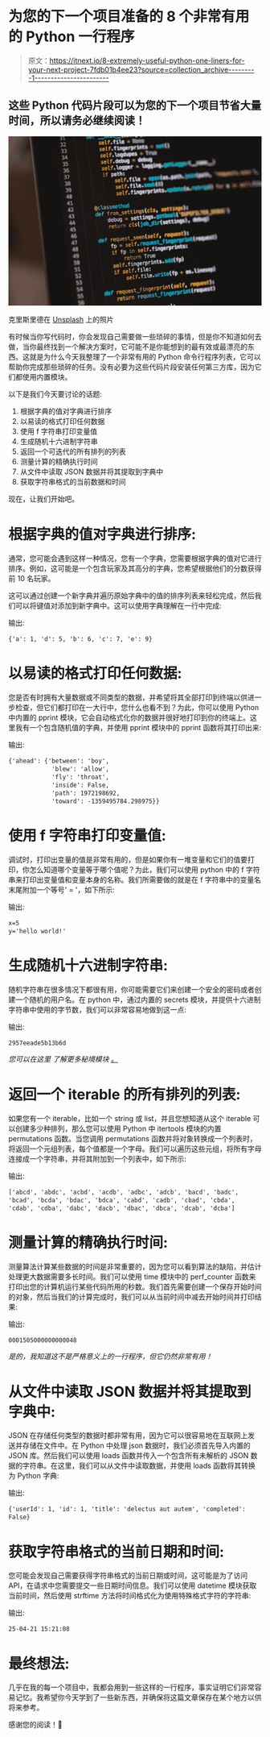# 为您的下一个项目准备的 8 个非常有用的 Python 一行程序

> 原文：<https://itnext.io/8-extremely-useful-python-one-liners-for-your-next-project-7fdb01b4ee23?source=collection_archive---------1----------------------->

## 这些 Python 代码片段可以为您的下一个项目节省大量时间，所以请务必继续阅读！

![](img/5c63acf00277c662fb96b2ff7fafea0e.png)

克里斯里德在 [Unsplash](https://unsplash.com/s/photos/python?utm_source=unsplash&utm_medium=referral&utm_content=creditCopyText) 上的照片

有时候当你写代码时，你会发现自己需要做一些琐碎的事情，但是你不知道如何去做，当你最终找到一个解决方案时，它可能不是你能想到的最有效或最漂亮的东西。这就是为什么今天我整理了一个非常有用的 Python 命令行程序列表，它可以帮助你完成那些琐碎的任务。没有必要为这些代码片段安装任何第三方库，因为它们都使用内置模块。

以下是我们今天要讨论的话题:

1.  根据字典的值对字典进行排序
2.  以易读的格式打印任何数据
3.  使用 f 字符串打印变量值
4.  生成随机十六进制字符串
5.  返回一个可迭代的所有排列的列表
6.  测量计算的精确执行时间
7.  从文件中读取 JSON 数据并将其提取到字典中
8.  获取字符串格式的当前数据和时间

现在，让我们开始吧。

# 根据字典的值对字典进行排序:

通常，您可能会遇到这样一种情况，您有一个字典，您需要根据字典的值对它进行排序。例如，这可能是一个包含玩家及其高分的字典，您希望根据他们的分数获得前 10 名玩家。

这可以通过创建一个新字典并遍历原始字典中的值的排序列表来轻松完成，然后我们可以将键值对添加到新字典中。这可以使用字典理解在一行中完成:

输出:

```
{'a': 1, 'd': 5, 'b': 6, 'c': 7, 'e': 9}
```

# 以易读的格式打印任何数据:

您是否有时拥有大量数据或不同类型的数据，并希望将其全部打印到终端以供进一步检查，但它们都打印在一大行中，您什么也看不到？为此，你可以使用 Python 中内置的 pprint 模块，它会自动格式化你的数据并很好地打印到你的终端上。这里我有一个包含随机值的字典，并使用 pprint 模块中的 pprint 函数将其打印出来:

输出:

```
{'ahead': {'between': 'boy',
            'blew': 'allow',
            'fly': 'throat',
            'inside': False,
            'path': 1972198692,
            'toward': -1359495784.298975}}
```

# 使用 f 字符串打印变量值:

调试时，打印出变量的值是非常有用的，但是如果你有一堆变量和它们的值要打印，你怎么知道哪个变量等于哪个值呢？为此，我们可以使用 python 中的 f 字符串来打印出变量值和变量本身的名称。我们所需要做的就是在 f 字符串中的变量名末尾附加一个等号' = '，如下所示:

输出:

```
x=5
y='hello world!'
```

# 生成随机十六进制字符串:

随机字符串在很多情况下都很有用，你可能需要它们来创建一个安全的密码或者创建一个随机的用户名。在 python 中，通过内置的 secrets 模块，并提供十六进制字符串中使用的字节数，我们可以非常容易地做到这一点:

输出:

```
2957eeade5b13b6d
```

*您可以在这里* *了解更多秘境模块* [*。*](https://dev.to/1blademaster/the-python-secrets-module-1c3)

# 返回一个 iterable 的所有排列的列表:

如果您有一个 iterable，比如一个 string 或 list，并且您想知道从这个 iterable 可以创建多少种排列，那么您可以使用 Python 中 itertools 模块的内置 permutations 函数。当您调用 permutations 函数并将对象转换成一个列表时，将返回一个元组列表，每个值都是一个字母。我们可以遍历这些元组，将所有字母连接成一个字符串，并将其附加到一个列表中，如下所示:

输出:

```
['abcd', 'abdc', 'acbd', 'acdb', 'adbc', 'adcb', 'bacd', 'badc', 'bcad', 'bcda', 'bdac', 'bdca', 'cabd', 'cadb', 'cbad', 'cbda', 'cdab', 'cdba', 'dabc', 'dacb', 'dbac', 'dbca', 'dcab', 'dcba']
```

# 测量计算的精确执行时间:

测量算法计算某些数据的时间是非常重要的，因为您可以看到算法的缺陷，并估计处理更大数据需要多长时间。我们可以使用 time 模块中的 perf_counter 函数来打印出您的计算机运行某些代码所用的秒数。我们首先需要创建一个保存开始时间的对象，然后当我们的计算完成时，我们可以从当前时间中减去开始时间并打印结果:

输出:

```
0001505000000000048
```

*是的，我知道这不是严格意义上的一行程序，但它仍然非常有用！*

# 从文件中读取 JSON 数据并将其提取到字典中:

JSON 在存储任何类型的数据时都非常有用，因为它可以很容易地在互联网上发送并存储在文件中。在 Python 中处理 json 数据时，我们必须首先导入内置的 JSON 库。然后我们可以使用 loads 函数并传入一个包含所有未解析的 JSON 数据的字符串。在这里，我们可以从文件中读取数据，并使用 loads 函数将其转换为 Python 字典:

输出:

```
{'userId': 1, 'id': 1, 'title': 'delectus aut autem', 'completed': False}
```

# 获取字符串格式的当前日期和时间:

您可能会发现自己需要获得字符串格式的当前日期或时间，这可能是为了访问 API，在请求中您需要提交一些日期时间信息。我们可以使用 datetime 模块获取当前时间，然后使用 strftime 方法将时间格式化为使用特殊格式字符的字符串:

输出:

```
25-04-21 15:21:08
```

# 最终想法:

几乎在我的每一个项目中，我都会用到一些这样的一行程序，事实证明它们非常容易记忆。我希望你今天学到了一些新东西，并确保将这篇文章保存在某个地方以供将来参考。

感谢您的阅读！💖
